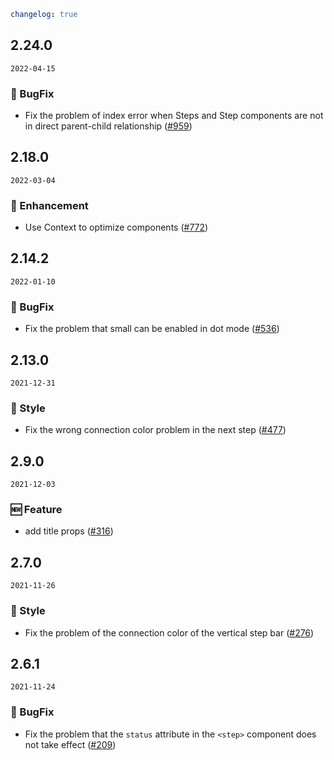 ```yaml
changelog: true
```

## 2.24.0

`2022-04-15`

### 🐛 BugFix

- Fix the problem of index error when Steps and Step components are not in direct parent-child relationship ([#959](https://github.com/mb-design/mb-design-vue/pull/959))


## 2.18.0

`2022-03-04`

### 💎 Enhancement

- Use Context to optimize components ([#772](https://github.com/mb-design/mb-design-vue/pull/772))


## 2.14.2

`2022-01-10`

### 🐛 BugFix

- Fix the problem that small can be enabled in dot mode ([#536](https://github.com/mb-design/mb-design-vue/pull/536))


## 2.13.0

`2021-12-31`

### 💅 Style

- Fix the wrong connection color problem in the next step ([#477](https://github.com/mb-design/mb-design-vue/pull/477))


## 2.9.0

`2021-12-03`

### 🆕 Feature

- add title props ([#316](https://github.com/mb-design/mb-design-vue/pull/316))


## 2.7.0

`2021-11-26`

### 💅 Style

- Fix the problem of the connection color of the vertical step bar ([#276](https://github.com/mb-design/mb-design-vue/pull/276))


## 2.6.1

`2021-11-24`

### 🐛 BugFix

- Fix the problem that the `status` attribute in the `<step>` component does not take effect ([#209](https://github.com/mb-design/mb-design-vue/pull/209))

